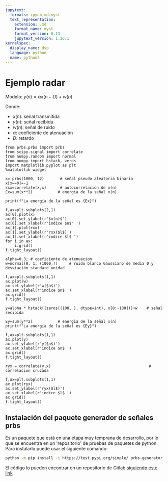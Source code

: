 ```yaml
---
jupytext:
  formats: ipynb,md:myst
  text_representation:
    extension: .md
    format_name: myst
    format_version: 0.13
    jupytext_version: 1.16.1
kernelspec:
  display_name: dsp
  language: python
  name: python3
---
```


# Ejemplo radar


Modelo:  $y(n) = \alpha  x(n-D) + w(n)$

Donde:
- $x(n)$: señal transmitida
- $y(n)$: señal recibida
- $w(n)$: señal de ruido
- $\alpha$: coeficiente de atenuación
- $D$: retardo

```{code-cell} ipython3
from prbs.prbs import prbs
from scipy.signal import correlate
from numpy.random import normal
from numpy import hstack, zeros
import matplotlib.pyplot as plt
%matplotlib widget
```

```{code-cell} ipython3
x= prbs(1000, 12)       # señal pseudo aleatoria binaria
x[x==0]=-1
rxx=correlate(x,x)      # autocorrelacion de x(n)
Ex=sum(x**2)           # energia de la señal x(n)

print(f"La energía de la señal es {Ex}")

f,ax=plt.subplots(2,1)
ax[0].plot(x)
ax[0].set_ylabel(r'$x(n)$')
ax[0].set_xlabel(r'indice $n$" ')
ax[1].plot(rxx)
ax[1].set_ylabel(r'rxx($l$)')
ax[1].set_xlabel(r'indice $l$ ')
for i in ax:
    i.grid()
f.tight_layout()
```

```{code-cell} ipython3
alpha=0.3; # coeficiente de atenuacion
w=normal(0, 1, (1000,))     # ruido blanco Gaussiano de media 0 y desviación standard unidad

f,ax=plt.subplots(1,1)
ax.plot(w)
ax.set_ylabel(r'w($n$)')
ax.set_xlabel(r'indice $n$ ')
ax.grid()
f.tight_layout()
```

```{code-cell} ipython3
y=alpha * hstack((zeros((100, ), dtype=int), x[0:-100]))+w    # señal recibida

Ey=sum(y**2)           # energia de la señal x(n)
print(f"La energía de la señal es {Ey}")

f,ax=plt.subplots(1,1)
ax.plot(y)
ax.set_ylabel(r'y($n$)')
ax.set_xlabel(r'indice $n$ ')
ax.grid()
f.tight_layout()
```

```{code-cell} ipython3
ryx = correlate(y,x)                                           # correlacion cruzada

f,ax=plt.subplots(1,1)
ax.plot(ryx)
ax.set_ylabel(r'ryx($l$)')
ax.set_xlabel(r'indice $l$ ')
ax.grid()
f.tight_layout()
```

## Instalación del paquete generador de señales prbs

Es un paquete que está en una etapa muy temprana de desarrollo, por lo que se encuentra en un 'repositorio' de pruebas de paquetes de python. Para instalarlo puede usar el siguiente comando:

```bash
python -m pip install -i https://test.pypi.org/simple/ prbs-generator
```
El código lo pueden encontrar en un repositorio de Gitlab [siguiendo este link](https://gitlab.com/gonmolina/python-prbs-generator)
